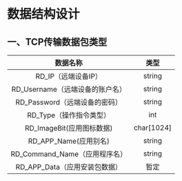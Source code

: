 # 数据结构设计
## 一、TCP传输数据包类型

|            数据名称             |    类型    |
| :-----------------------------: | :--------: |
|       RD_IP（远端设备IP）       |   string   |
| RD_Username（远端设备的账户名） |   string   |
|  RD_Password（远端设备的密码）  |   string   |
|     RD_Type（操作指令类型）     |    int     |
|    RD_ImageBit(应用图标数据)    | char[1024] |
|      RD_APP_Name(应用别名)      |   string   |
|  RD_Command_Name（应用程序名）  |   string   |
|  RD_APP_Data（应用安装包数据）  |    暂定    |

